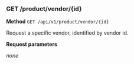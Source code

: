 ### GET /product/vendor/{id} ###

**Method** `GET /api/v1/product/vendor/{id}`

Request a specific vendor, identified by vendor id.

**Request parameters**

*none*
